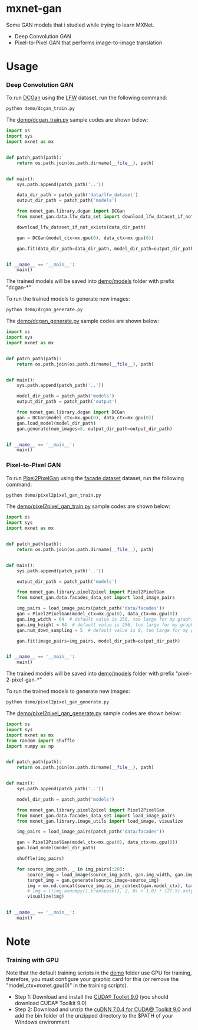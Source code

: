 # mxnet-gan

Some GAN models that i studied while trying to learn MXNet.

* Deep Convolution GAN
* Pixel-to-Pixel GAN that performs image-to-image translation

# Usage

### Deep Convolution GAN

To run [DCGan](mxnet_gan/library/dcgan.py) using the [LFW](http://vis-www.cs.umass.edu/lfw/lfw-deepfunneled.tgz) dataset, 
run the following command:

```bash
python demo/dcgan_train.py
```

The [demo/dcgan_train.py](demo/dcgan_train.py) sample codes are shown below:

```python
import os
import sys
import mxnet as mx


def patch_path(path):
    return os.path.join(os.path.dirname(__file__), path)


def main():
    sys.path.append(patch_path('..'))

    data_dir_path = patch_path('data/lfw_dataset')
    output_dir_path = patch_path('models')

    from mxnet_gan.library.dcgan import DCGan
    from mxnet_gan.data.lfw_data_set import download_lfw_dataset_if_not_exists

    download_lfw_dataset_if_not_exists(data_dir_path)

    gan = DCGan(model_ctx=mx.gpu(0), data_ctx=mx.gpu(0))

    gan.fit(data_dir_path=data_dir_path, model_dir_path=output_dir_path)


if __name__ == '__main__':
    main()
```

The trained models will be saved into [demo/models](demo/models) folder with prefix "dcgan-*"

To run the trained models to generate new images:

```bash
python demo/dcgan_generate.py
```

The [demo/dcgan_generate.py](demo/dcgan_train.py) sample codes are shown below:

```python
import os
import sys
import mxnet as mx


def patch_path(path):
    return os.path.join(os.path.dirname(__file__), path)


def main():
    sys.path.append(patch_path('..'))

    model_dir_path = patch_path('models')
    output_dir_path = patch_path('output')

    from mxnet_gan.library.dcgan import DCGan
    gan = DCGan(model_ctx=mx.gpu(0), data_ctx=mx.gpu(0))
    gan.load_model(model_dir_path)
    gan.generate(num_images=8, output_dir_path=output_dir_path)


if __name__ == '__main__':
    main()
```

### Pixel-to-Pixel GAN

To run [Pixel2PixelGan](mxnet_gan/library/pixel2pixel.py) using 
the [facade dataset](http://cmp.felk.cvut.cz/~tylecr1/facade/) dataset, run the following command:

```bash
python demo/pixel2pixel_gan_train.py
```

The [demo/pixel2pixel_gan_train.py](demo/pixel2pixel_gan_train.py) sample codes are shown below:

```python
import os
import sys
import mxnet as mx


def patch_path(path):
    return os.path.join(os.path.dirname(__file__), path)


def main():
    sys.path.append(patch_path('..'))

    output_dir_path = patch_path('models')

    from mxnet_gan.library.pixel2pixel import Pixel2PixelGan
    from mxnet_gan.data.facades_data_set import load_image_pairs

    img_pairs = load_image_pairs(patch_path('data/facades'))
    gan = Pixel2PixelGan(model_ctx=mx.gpu(0), data_ctx=mx.gpu(0))
    gan.img_width = 64  # default value is 256, too large for my graphics card memory
    gan.img_height = 64  # default value is 256, too large for my graphics card memory
    gan.num_down_sampling = 5  # default value is 8, too large for my graphics card memory

    gan.fit(image_pairs=img_pairs, model_dir_path=output_dir_path)


if __name__ == '__main__':
    main()

```

The trained models will be saved into [demo/models](demo/models) folder with prefix "pixel-2-pixel-gan-*"

To run the trained models to generate new images:

```bash
python demo/pixel2pixel_gan_generate.py
```

The [demo/pixel2pixel_gan_generate.py](demo/pixel2pixel_gan_train.py) sample codes are shown below:

```python
import os
import sys
import mxnet as mx
from random import shuffle
import numpy as np


def patch_path(path):
    return os.path.join(os.path.dirname(__file__), path)


def main():
    sys.path.append(patch_path('..'))

    model_dir_path = patch_path('models')

    from mxnet_gan.library.pixel2pixel import Pixel2PixelGan
    from mxnet_gan.data.facades_data_set import load_image_pairs
    from mxnet_gan.library.image_utils import load_image, visualize

    img_pairs = load_image_pairs(patch_path('data/facades'))

    gan = Pixel2PixelGan(model_ctx=mx.gpu(0), data_ctx=mx.gpu(0))
    gan.load_model(model_dir_path)

    shuffle(img_pairs)

    for source_img_path, _ in img_pairs[:20]:
        source_img = load_image(source_img_path, gan.img_width, gan.img_height)
        target_img = gan.generate(source_image=source_img)
        img = mx.nd.concat(source_img.as_in_context(gan.model_ctx), target_img, dim=2)
        # img = ((img.asnumpy().transpose(1, 2, 0) + 1.0) * 127.5).astype(np.uint8)
        visualize(img)


if __name__ == '__main__':
    main()
```

# Note

### Training with GPU

Note that the default training scripts in the [demo](demo) folder use GPU for training, therefore, you must configure your
graphic card for this (or remove the "model_ctx=mxnet.gpu(0)" in the training scripts). 


* Step 1: Download and install the [CUDA® Toolkit 9.0](https://developer.nvidia.com/cuda-90-download-archive) (you should download CUDA® Toolkit 9.0)
* Step 2: Download and unzip the [cuDNN 7.0.4 for CUDA@ Toolkit 9.0](https://developer.nvidia.com/cudnn) and add the
bin folder of the unzipped directory to the $PATH of your Windows environment 






